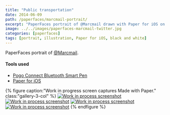 ```yaml
---
title: "Public transportation"
date: 2014-06-09
path: /paperfaces/marcmail-portrait/
excerpt: "PaperFaces portrait of @Marcmail drawn with Paper for iOS on an iPad."
image: ../../images/paperfaces-marcmail-twitter.jpg
categories: [paperfaces]
tags: [portrait, illustration, Paper for iOS, black and white]
---
```


PaperFaces portrait of [@Marcmail](https://twitter.com/Marcmail).

#### Tools used

- [Pogo Connect Bluetooth Smart Pen](https://www.amazon.com/gp/product/B009K448L4/ref=as_li_ss_tl?ie=UTF8&camp=1789&creative=390957&creativeASIN=B009K448L4&linkCode=as2&tag=mademist-20)
- [Paper for iOS](https://paper.bywetransfer.com/)

{% figure caption:"Work in progress screen captures Made with Paper." class:"gallery-3-col" %}
[![Work in process screenshot](../../images/paperfaces-marcmail-process-1-600.jpg)](../../images/paperfaces-marcmail-process-1-lg.jpg) [![Work in process screenshot](../../images/paperfaces-marcmail-process-2-600.jpg)](../../images/paperfaces-marcmail-process-2-lg.jpg) [![Work in process screenshot](../../images/paperfaces-marcmail-process-3-600.jpg)](../../images/paperfaces-marcmail-process-3-lg.jpg) [![Work in process screenshot](../../images/paperfaces-marcmail-process-4-600.jpg)](../../images/paperfaces-marcmail-process-4-lg.jpg)
{% endfigure %}
